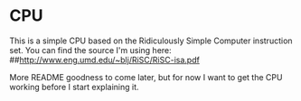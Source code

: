 # CPU
This is a simple CPU based on the Ridiculously Simple Computer instruction set. You can find the source I'm using here: 
##http://www.eng.umd.edu/~blj/RiSC/RiSC-isa.pdf


More README goodness to come later, but for now I want to get the CPU working before I start explaining it.
